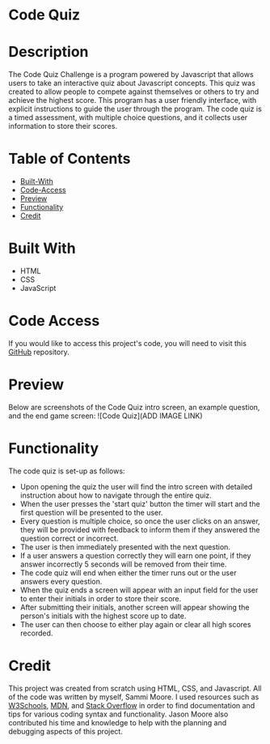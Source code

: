 # Code Quiz

# Description

The Code Quiz Challenge is a program powered by Javascript that allows users to take an interactive quiz about Javascript concepts. This quiz was created to allow people to compete against themselves or others to try and achieve the highest score. This program has a user friendly interface, with explicit instructions to guide the user through the program. The code quiz is a timed assessment, with multiple choice questions, and it collects user information to store their scores. 

# Table of Contents

- [Built-With](#built-with)
- [Code-Access](#code-access)
- [Preview](#preview)
- [Functionality](#functionality)
- [Credit](#credit)

# Built With
- HTML
- CSS
- JavaScript

# Code Access
If you would like to access this project's code, you will need to visit this [GitHub](https://github.com/sm3131/code-quiz) repository.

# Preview
Below are screenshots of the Code Quiz intro screen, an example question, and the end game screen:
![Code Quiz](ADD IMAGE LINK)

# Functionality

The code quiz is set-up as follows:
- Upon opening the quiz the user will find the intro screen with detailed instruction about how to navigate through the entire quiz.
- When the user presses the 'start quiz' button the timer will start and the first question will be presented to the user.
- Every question is multiple choice, so once the user clicks on an answer, they will be provided with feedback to inform them if they answered the question correct or incorrect.
- The user is then immediately presented with the next question.
- If a user answers a question correctly they will earn one point, if they answer incorrectly 5 seconds will be removed from their time.
- The code quiz will end when either the timer runs out or the user answers every question.
- When the quiz ends a screen will appear with an input field for the user to enter their initials in order to store their score.
- After submitting their initials, another screen will appear showing the person's initials with the highest score up to date.
- The user can then choose to either play again or clear all high scores recorded.

# Credit

This project was created from scratch using HTML, CSS, and Javascript. All of the code was written by myself, Sammi Moore. I used resources such as [W3Schools](https://www.w3schools.com/), [MDN](https://developer.mozilla.org/en-US/), and [Stack Overflow](https://stackoverflow.com/) in order to find documentation and tips for various coding syntax and functionality. Jason Moore also contributed his time and knowledge to help with the planning and debugging aspects of this project. 